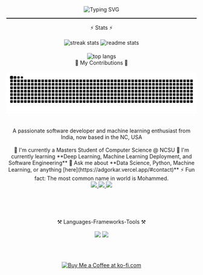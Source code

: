 <div align="center">
    <img 
      src="https://readme-typing-svg.herokuapp.com?font=Roboto+&pause=1000&color=E5E6D1&multiline=true&repeat=false&width=435&height=70&lines=Hi+this+is+Anurag+Gorkar...+%F0%9F%A7%91%E2%80%8D%F0%9F%92%BB;Welcome+to+my+GitHub+Profile!+%F0%9F%9A%80" 
      alt="Typing SVG" 
    />
</div>
<hr style="height: 2px; width: 100%; background-color: currentColor; border: none;">
<div align="center">⚡ Stats ⚡</div>
<br>
<div align=center>
  <img width=390 height=150 src="https://github-readme-stats.vercel.app/api?username=AnuragGorkar&count_private=true&show_icons=true&theme=react&rank_icon=github&border_radius=10" alt="streak stats"/>
  <img width=390 height=150 src="https://streak-stats.demolab.com?user=AnuragGorkar&theme=react&border_radius=10" alt="readme stats" />
  <br><br>
  <img width=325 align="center" src="https://github-readme-stats.vercel.app/api/top-langs/?username=AnuragGorkar&hide=HTML&langs_count=8&layout=compact&theme=react&border_radius=10&size_weight=0.5&count_weight=0.5&exclude_repo=github-readme-stats" alt="top langs" />
</div>

<div align="center">
  <div style="border-bottom: none">🐍 My Contributions 🐍</div>
  <br>
  <img alt="snake eating my contributions" src="https://raw.githubusercontent.com/AnuragGorkar/AnuragGorkar/output/github-contribution-grid-snake.svg" />
  <br/><br/><br/>
</div>

<div align="center">A passionate software developer and machine learning enthusiast from India, now based in the NC, USA</div>
<br/>

<div align="center">
 🔭 I'm currently a Masters Student of Computer Science @ NCSU  
 🌱 I'm currently learning **Deep Learning, Machine Learning Deployment, and Software Engineering**
 💬 Ask me about **Data Science, Python, Machine Learning, or anything [here](https://adgorkar.vercel.app/#contact)**
 ⚡ Fun fact: <!-- START FUN FACT -->The most common name in world is Mohammed.<!-- END FUN FACT -->
</div>
 
<div align="center"> 
  <a href="mailto:gorkaranurag@gmail.com">
    <img src="https://img.shields.io/badge/Gmail-333333?style=for-the-badge&logo=gmail&logoColor=red" />
  </a>
  <a href="https://www.linkedin.com/in/anurag-gorkar/" target="_blank">
    <img src="https://img.shields.io/badge/LinkedIn-0077B5?style=for-the-badge&logo=linkedin&logoColor=white" target="_blank" />
  </a>
  <a href="https://adgorkar.vercel.app/" target="_blank">
     <img src="https://img.shields.io/badge/Portfolio-FF5722?style=for-the-badge&logo=todoist&logoColor=white" target="_blank" />
  </a>
</div>

<br/>



<br/><br/>

<div align="center">⚒️ Languages-Frameworks-Tools ⚒️</div>
<br/>
<div align="center">
    <img src="https://skillicons.dev/icons?i=react,bootstrap,mui,html,css,vscode,github,figma,tailwind,git,r" />
    <img src="https://skillicons.dev/icons?i=nodejs,python,javascript,typescript,express,firebase,mongodb,c,java,nextjs,mysql,flask" /><br>
</div>

<br/><br/>

<div align="center">
  <a href='https://ko-fi.com/V7V4RAK9C' target='_blank'><img height='64' style='border:0px;height:64px;' src='https://storage.ko-fi.com/cdn/kofi1.png?v=3' border='0' alt='Buy Me a Coffee at ko-fi.com' /></a>
</div>
